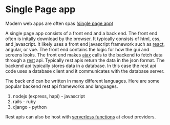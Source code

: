 # Single Page app
Modern web apps are often spas ([single page app](https://en.wikipedia.org/wiki/Single-page_application))

A single page app consists of a front end and a back end. 
The front end often is initally download by the browser. It typically consists of html, css, and javascript. It likely uses a front end javascript framework such as [react](https://reactjs.org/), angular, or vue.  The front end contains the logic for how the gui and screens looks.
The front end  makes [ajax](https://developer.mozilla.org/en-US/docs/Web/Guide/AJAX/Getting_Started) calls to the backend to fetch data through a [rest](https://developer.mozilla.org/en-US/docs/Glossary/REST) api.  Typically rest apis return the data in the json format.  The backend api typically stores data in a database. In this case the rest api code uses a database client and it communicates with the database server.    


The back end can be written in many different languages. Here are some popular backend rest api frameworks and languages.  
1. nodejs (express, hapi) - javascript 
2. rails - ruby 
3. django - python

Rest apis can also be host with [serverless functions](https://github.com/andrewt3000/web_development#serverless-functions) at cloud providers.  
